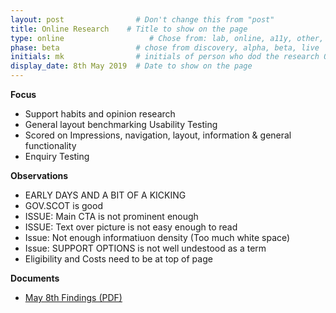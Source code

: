 ```yaml
---
layout: post                # Don't change this from "post"
title: Online Research    # Title to show on the page
type: online                   # Chose from: lab, online, a11y, other, partner
phase: beta                 # chose from discovery, alpha, beta, live
initials: mk                # initials of person who dod the research OR who uploaded it to this site
display_date: 8th May 2019  # Date to show on the page
---
```


**Focus**
- Support habits and opinion research
- General layout benchmarking Usability Testing
- Scored on Impressions, navigation, layout, information & general functionality
- Enquiry Testing


**Observations**
- EARLY DAYS AND A BIT OF A KICKING
- GOV.SCOT is good
- ISSUE: Main CTA is not prominent enough
- ISSUE: Text over picture is not easy enough to read
- Issue: Not enough informatiuon density (Too much white space)
- Issue: SUPPORT OPTIONS is not well undestood as a term
- Eligibility and Costs need to be at top of page

**Documents**
- [May 8th Findings (PDF)](../files/SEP_2019_MAY_8_USABILITY.pdf)
